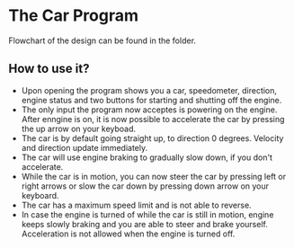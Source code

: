 # The Car Program


Flowchart of the design can be found in the folder.

## How to use it?
- Upon opening the program shows you a car, speedometer, direction, engine status and two buttons for starting and shutting off the engine.
- The only input the program now acceptes is powering on the engine. After enngine is on, it is now possible to accelerate the car by pressing the up arrow on your keyboad.
- The car is by default going straight up, to direction 0 degrees. Velocity and direction update immediately.
- The car will use engine braking to gradually slow down, if you don't accelerate.
- While the car is in motion, you can now steer the car by pressing left or right arrows or slow the car down by pressing down arrow on your keyboard.
- The car has a maximum speed limit and is not able to reverse.
- In case the engine is turned of while the car is still in motion, engine keeps slowly braking and you are able to steer and brake yourself. Acceleration is not allowed when the engine is turned off. 
